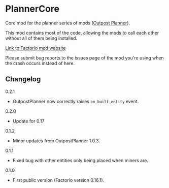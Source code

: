# PlannerCore

Core mod for the planner series of mods ([Outpost Planner](https://github.com/Ben-Ramchandani/OutpostPlanner)).

This mod contains most of the code, allowing the mods to call each other without all of them being installed.

[Link to Factorio mod website](https://mods.factorio.com/mods/bob809/PlannerCore)

Please submit bug reports to the issues page of the mod you're using when the crash occurs instead of here.

## Changelog

0.2.1

* OutpostPlanner now correctly raises `on_built_entity` event.

0.2.0

* Update for 0.17

0.1.2

* Minor updates from OutpostPlanner 1.0.3.

0.1.1

* Fixed bug with other entities only being placed when miners are.

0.1.0

* First public version (Factorio version 0.16.1).
